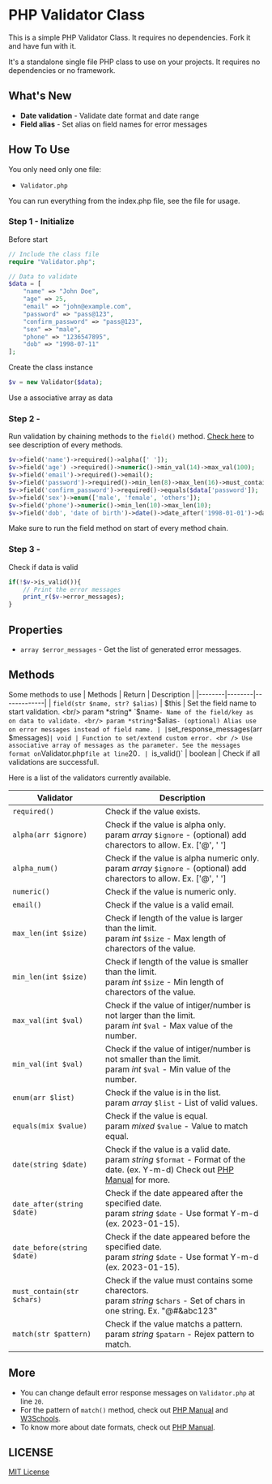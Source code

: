 # PHP Validator Class
This is a simple PHP Validator Class. It requires no dependencies. Fork it and have fun with it.

It's a standalone single file PHP class to use on your projects. It requires no dependencies or no framework.

## What's New
- **Date validation** - Validate date format and date range
- **Field alias** - Set alias on field names for error messages

## How To Use
You only need only one file:

 - `Validator.php`

You can run everything from the index.php file, see the file for usage.

### Step 1 - Initialize
Before start
```php
// Include the class file
require "Validator.php";

// Data to validate
$data = [
    "name" => "John Doe",
    "age" => 25,
    "email" => "john@example.com",
    "password" => "pass@123",
    "confirm_password" => "pass@123",
    "sex" => "male",
    "phone" => "1236547895",
    "dob" => "1998-07-11"
];
```

Create the class instance
```php
$v = new Validator($data);
```
Use a associative array as data

### Step 2 - 
Run validation by chaining methods to the `field()` method. [Check here](#methods) to see description of every methods.
```php
$v->field('name')->required()->alpha([' ']);
$v->field('age') ->required()->numeric()->min_val(14)->max_val(100);
$v->field('email')->required()->email();
$v->field('password')->required()->min_len(8)->max_len(16)->must_contain('@#$&')->must_contain('a-z')->must_contain('A-Z')->must_contain('0-9');
$v->field('confirm_password')->required()->equals($data['password']);
$v->field('sex')->enum(['male', 'female', 'others']);
$v->field('phone')->numeric()->min_len(10)->max_len(10);
$v->field('dob', 'date of birth')->date()->date_after('1998-01-01')->date_before('2002-12-31');
```
Make sure to run the field method on start of every method chain.

### Step 3 -
Check if data is valid
```php
if(!$v->is_valid()){
    // Print the error messages
    print_r($v->error_messages);
}
```

## Properties
- `array $error_messages` - Get the list of generated error messages.

## Methods
Some methods to use
| Methods | Return | Description |
|--------|--------|-------------|
| `field(str $name, str? $alias)` | $this | Set the field name to start validation. <br/> param *string* `$name` - Name of the field/key as on data to validate. <br/> param *string* `$alias` - (optional) Alias use on error messages instead of field name. |
| `set_response_messages(arr $messages)` | void | Function to set/extend custom error. <br /> Use associative array of messages as the parameter. See the messages format on `Validator.php` file at line `20`.
| `is_valid()` | boolean | Check if all validations are successfull.

Here is a list of the validators currently available.

| Validator | Description |
| ----------|-------------|
| `required()` | Check if the value exists. |
| `alpha(arr $ignore)` | Check if the value is alpha only. <br/> param *array* `$ignore` - (optional) add charectors to allow. Ex. ['@', ' '] |
| `alpha_num()` | Check if the value is alpha numeric only. <br/> param *array* `$ignore` - (optional) add charectors to allow. Ex. ['@', ' '] |
| `numeric()` | Check if the value is numeric only. |
| `email()` | Check if the value is a valid email. |
| `max_len(int $size)` | Check if length of the value is larger than the limit. <br/> param *int* `$size` - Max length of charectors of the value. |
| `min_len(int $size)` | Check if length of the value is smaller than the limit. <br/> param *int* `$size` - Min length of charectors of the value. |
| `max_val(int $val)` | Check if the value of intiger/number is not larger than the limit. <br/> param *int* `$val` - Max value of the number. |
| `min_val(int $val)` | Check if the value of intiger/number is not smaller than the limit. <br/> param *int* `$val` - Min value of the number. |
| `enum(arr $list)` | Check if the value is in the list. <br/>  param *array* `$list` - List of valid values. |
| `equals(mix $value)` | Check if the value is equal. <br/> param *mixed* `$value` - Value to match equal. |
| `date(string $date)` | Check if the value is a valid date. <br/> param *string* `$format` - Format of the date. (ex. Y-m-d) Check out [PHP Manual](https://www.php.net/manual/en/datetime.format.php) for more. |
| `date_after(string $date)` | Check if the date appeared after the specified date. <br/> param *string* `$date` - Use format Y-m-d (ex. 2023-01-15). |
| `date_before(string $date)` | Check if the date appeared before the specified date. <br/> param *string* `$date` - Use format Y-m-d (ex. 2023-01-15). |
| `must_contain(str $chars)` | Check if the value must contains some charectors. <br/> param *string* `$chars` - Set of chars in one string. Ex. "@#&abc123"|
| `match(str $pattern)` | Check if the value matchs a pattern. <br/> param *string* `$patarn` - Rejex pattern to match. |

## More
- You can change default error response messages on `Validator.php` at line `20`.
- For the pattern of `match()` method, check out [PHP Manual](https://www.php.net/manual/en/function.preg-match.php) and [W3Schools](https://www.w3schools.com/php/php_regex.asp).
- To know more about date formats, check out [PHP Manual](https://www.php.net/manual/en/datetime.format.php).

## LICENSE
[MIT License](LICENSE)